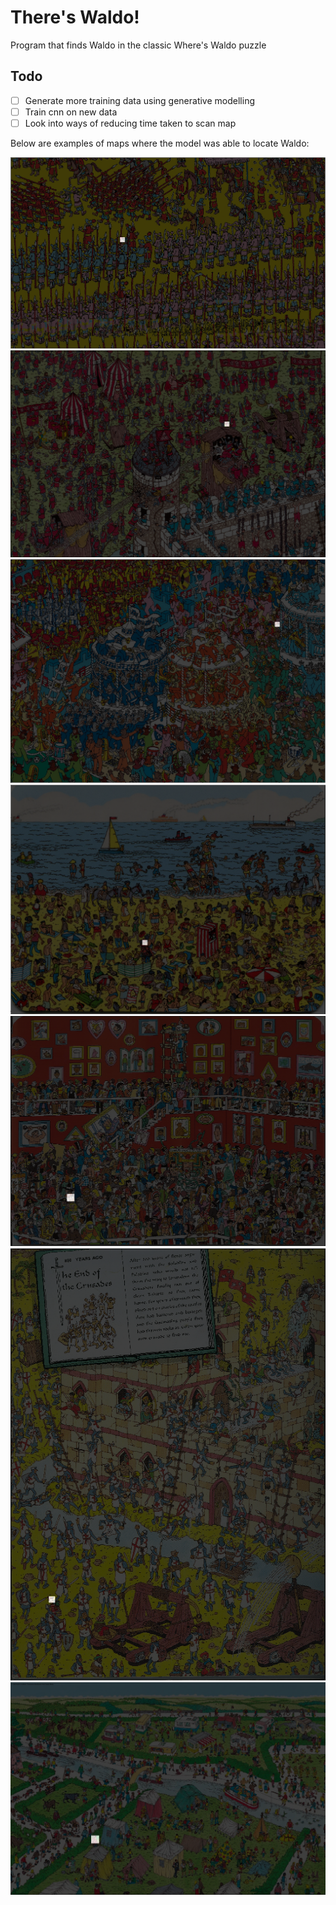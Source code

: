 # There's Waldo!

Program that finds Waldo in the classic Where's Waldo puzzle

## Todo
 - [ ] Generate more training data using generative modelling
 - [ ] Train cnn on new data
 - [ ] Look into ways of reducing time taken to scan map

Below are examples of maps where the model was able to locate Waldo:

![](https://github.com/antoniok9130/WheresWaldo/blob/master/Examples/Map%201.png)
![](https://github.com/antoniok9130/WheresWaldo/blob/master/Examples/Map%203.png)
![](https://github.com/antoniok9130/WheresWaldo/blob/master/Examples/Map%206.png)
![](https://github.com/antoniok9130/WheresWaldo/blob/master/Examples/Map%207.png)
![](https://github.com/antoniok9130/WheresWaldo/blob/master/Examples/Map%209.png)
![](https://github.com/antoniok9130/WheresWaldo/blob/master/Examples/Map%2014.png)
![](https://github.com/antoniok9130/WheresWaldo/blob/master/Examples/Map%2019.png)
